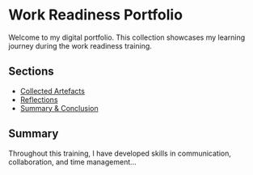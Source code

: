 # Work Readiness Portfolio

Welcome to my digital portfolio. This collection showcases my learning journey during the work readiness training.

## Sections

- [Collected Artefacts](./artefacts/)
- [Reflections](./reflections/)
- [Summary & Conclusion](#summary)

## Summary

Throughout this training, I have developed skills in communication, collaboration, and time management...
